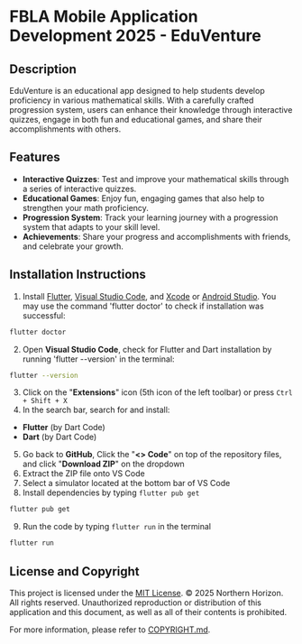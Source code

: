 # FBLA Mobile Application Development 2025 - EduVenture

## Description
EduVenture is an educational app designed to help students develop proficiency in various mathematical skills. With a carefully crafted progression system, users can enhance their knowledge through interactive quizzes, engage in both fun and educational games, and share their accomplishments with others.

## Features
- **Interactive Quizzes**: Test and improve your mathematical skills through a series of interactive quizzes.
- **Educational Games**: Enjoy fun, engaging games that also help to strengthen your math proficiency.
- **Progression System**: Track your learning journey with a progression system that adapts to your skill level.
- **Achievements**: Share your progress and accomplishments with friends, and celebrate your growth.

## Installation Instructions
1. Install [Flutter](https://docs.flutter.dev/get-started/install), [Visual Studio Code](https://code.visualstudio.com/), and [Xcode](https://developer.apple.com/xcode/) or [Android Studio](https://developer.android.com/studio). You may use the command 'flutter doctor' to check if installation was successful:
```sh
flutter doctor
```
2. Open __Visual Studio Code__, check for Flutter and Dart installation by running 'flutter --version' in the terminal:
```sh
flutter --version
```
3. Click on the "__Extensions__" icon (5th icon of the left toolbar) or press `Ctrl + Shift + X`
4. In the search bar, search for and install:
* __Flutter__ (by Dart Code)
* __Dart__ (by Dart Code)
5. Go back to __GitHub__, Click the "__<> Code__" on top of the repository files, and click "__Download ZIP__" on the dropdown
6. Extract the ZIP file onto VS Code
7. Select a simulator located at the bottom bar of VS Code
8. Install dependencies by typing `flutter pub get`
```sh
flutter pub get
```
9. Run the code by typing `flutter run` in the terminal
```sh
flutter run
```
## License and Copyright
This project is licensed under the [MIT License](documentations/LICENSE.md).
© 2025 Northern Horizon. All rights reserved. Unauthorized reproduction or distribution of this application and this document, as well as all of their contents is prohibited.

For more information, please refer to [COPYRIGHT.md](documentations/COPYRIGHT.md).
